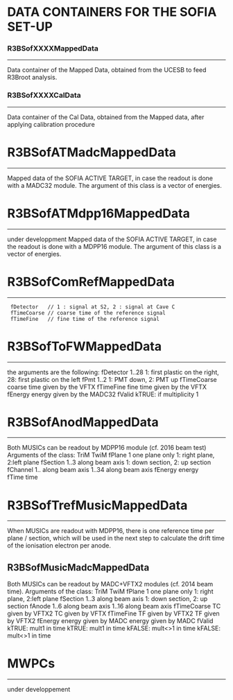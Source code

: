 
# DATA CONTAINERS FOR THE SOFIA SET-UP

### R3BSofXXXXMappedData
------------------------
Data container of the Mapped Data, obtained from the UCESB to feed R3Broot analysis.

### R3BSofXXXXCalData
-----------------
Data container of the Cal Data, obtained from the Mapped data, after applying calibration procedure




# R3BSofATMadcMappedData
------------------------
Mapped data of the SOFIA ACTIVE TARGET, in case the readout is done with a MADC32 module.
The argument of this class is a vector of <NumberOfAnodes> energies.

# R3BSofATMdpp16MappedData
--------------------------
under developpment
Mapped data of the SOFIA ACTIVE TARGET, in case the readout is done with a MDPP16 module.
The argument of this class is a vector of <NumberOfAnodes> energies.

# R3BSofComRefMappedData
------------------------
     fDetector   // 1 : signal at S2, 2 : signal at Cave C
     fTimeCoarse // coarse time of the reference signal
     fTimeFine   // fine time of the reference signal

# R3BSofToFWMappedData
----------------------
the arguments are the following:
     fDetector   1..28   1: first plastic on the right, 28: first plastic on the left
     fPmt        1..2    1: PMT down, 2: PMT up
     fTimeCoarse coarse time given by the VFTX
     fTimeFine   fine time given by the VFTX
     fEnergy     energy given by the MADC32
     fValid      kTRUE: if multiplicity 1 

# R3BSofAnodMappedData
------------------------
Both MUSICs can be readout by MDPP16 module (cf. 2016 beam test)
Arguments of the class:
                   TriM                          TwiM
    fPlane         1 one plane only              1: right plane,  2:left plane
    fSection       1..3 along beam axis          1: down section, 2: up section
    fChannel       1.. along beam axis           1..34 along beam axis
    fEnergy                       energy                        
    fTime                          time                          

# R3BSofTrefMusicMappedData
---------------------------
When MUSICs are readout with MDPP16, there is one reference time per plane / section, which will be used in the next step to calculate the drift time of the ionisation electron per anode. 


R3BSofMusicMadcMappedData
--------------------------
Both MUSICs can be readout by MADC+VFTX2 modules (cf. 2014 beam time).
Arguments of the class:
                   TriM                       TwiM
    fPlane         1 one plane only           1: right plane, 2:left plane
    fSection       1..3 along beam axis       1: down section, 2: up section
    fAnode         1..6 along beam axis       1..16 along beam axis
    fTimeCoarse    TC given by VFTX2          TC given by VFTX
    fTimeFine      TF given by VFTX2          TF given by VFTX2
    fEnergy        energy given by MADC       energy given by MADC
    fValid         kTRUE: mult1 in time       kTRUE: mult1 in time
                   kFALSE: mult<>1 in time    kFALSE: mult<>1 in time



# MWPCs
-------

under developpement